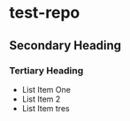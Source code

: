 # test-repo
## Secondary Heading
### Tertiary Heading
* List Item One
* List Item 2
* List Item tres
